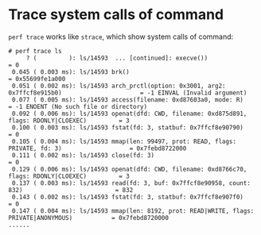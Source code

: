 # Trace system calls of command

`perf trace` works like `strace`, which show system calls of command:  

	# perf trace ls
         ? (         ): ls/14593  ... [continued]: execve())                                           = 0
     0.045 ( 0.003 ms): ls/14593 brk()                                                                 = 0x55699fe1a000
     0.051 ( 0.002 ms): ls/14593 arch_prctl(option: 0x3001, arg2: 0x7ffcf8e915b0)                      = -1 EINVAL (Invalid argument)
     0.077 ( 0.005 ms): ls/14593 access(filename: 0xd87603a0, mode: R)                                 = -1 ENOENT (No such file or directory)
     0.092 ( 0.006 ms): ls/14593 openat(dfd: CWD, filename: 0xd875d891, flags: RDONLY|CLOEXEC)         = 3
     0.100 ( 0.003 ms): ls/14593 fstat(fd: 3, statbuf: 0x7ffcf8e90790)                                 = 0
     0.105 ( 0.004 ms): ls/14593 mmap(len: 99497, prot: READ, flags: PRIVATE, fd: 3)                   = 0x7febd8722000
     0.111 ( 0.002 ms): ls/14593 close(fd: 3)                                                          = 0
     0.129 ( 0.006 ms): ls/14593 openat(dfd: CWD, filename: 0xd8766c70, flags: RDONLY|CLOEXEC)         = 3
     0.137 ( 0.003 ms): ls/14593 read(fd: 3, buf: 0x7ffcf8e90958, count: 832)                          = 832
     0.143 ( 0.002 ms): ls/14593 fstat(fd: 3, statbuf: 0x7ffcf8e907f0)                                 = 0
     0.147 ( 0.004 ms): ls/14593 mmap(len: 8192, prot: READ|WRITE, flags: PRIVATE|ANONYMOUS)           = 0x7febd8720000
	......
